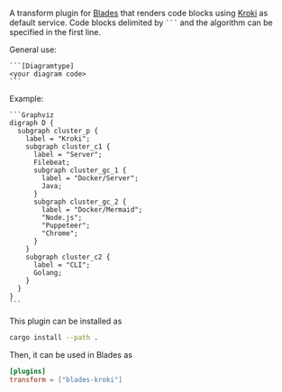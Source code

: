 A transform plugin for [Blades](https://getblades.org) that renders code blocks using [Kroki](https://kroki.io/) as default service.
Code blocks delimited by `` ``` `` and the algorithm can be specified in the first line.

General use:

````
```[Diagramtype]
<your diagram code>
```
````

Example:
````
```Graphviz
digraph D {
  subgraph cluster_p {
    label = "Kroki";
    subgraph cluster_c1 {
      label = "Server";
      Filebeat;
      subgraph cluster_gc_1 {
        label = "Docker/Server";
        Java;
      }
      subgraph cluster_gc_2 {
        label = "Docker/Mermaid";
        "Node.js";
        "Puppeteer";
        "Chrome";
      }
    }
    subgraph cluster_c2 {
      label = "CLI";
      Golang;
    }
  }
}
```
````

This plugin can be installed as
```bash
cargo install --path .
```

Then, it can be used in Blades as
```toml
[plugins]
transform = ["blades-kroki"]
```
